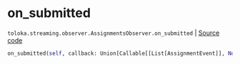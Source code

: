 # on_submitted
`toloka.streaming.observer.AssignmentsObserver.on_submitted` | [Source code](https://github.com/Toloka/toloka-kit/blob/v1.2.1/src/streaming/observer.py#L397)

```python
on_submitted(self, callback: Union[Callable[[List[AssignmentEvent]], None], Callable[[List[AssignmentEvent]], Awaitable[None]]])
```

